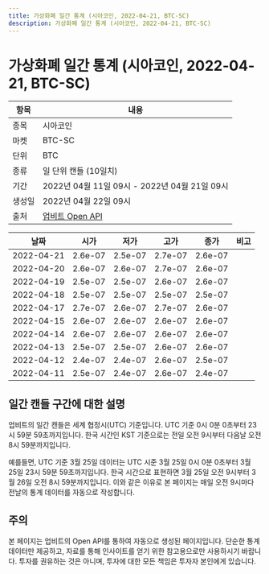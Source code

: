 ```yaml
---
title: 가상화폐 일간 통계 (시아코인, 2022-04-21, BTC-SC)
description: 가상화폐 일간 통계 (시아코인, 2022-04-21, BTC-SC)
---
```



가상화폐 일간 통계 (시아코인, 2022-04-21, BTC-SC)
===

|항목|내용|
|--|--|
|종목|시아코인|
|마켓|BTC-SC|
|단위|BTC|
|종류|일 단위 캔들 (10일치)|
|기간|2022년 04월 11일 09시 - 2022년 04월 21일 09시|
|생성일|2022년 04월 22일 09시|
|출처|[업비트 Open API](https://docs.upbit.com)|


|날짜|시가|저가|고가|종가|비고|
|--|--|--|--|--|--|
|2022-04-21|2.6e-07|2.5e-07|2.7e-07|2.6e-07|    |
|2022-04-20|2.6e-07|2.6e-07|2.7e-07|2.6e-07|    |
|2022-04-19|2.5e-07|2.5e-07|2.6e-07|2.6e-07|    |
|2022-04-18|2.5e-07|2.5e-07|2.5e-07|2.5e-07|    |
|2022-04-17|2.7e-07|2.6e-07|2.7e-07|2.6e-07|    |
|2022-04-15|2.6e-07|2.6e-07|2.6e-07|2.6e-07|    |
|2022-04-14|2.6e-07|2.6e-07|2.6e-07|2.6e-07|    |
|2022-04-13|2.5e-07|2.5e-07|2.6e-07|2.6e-07|    |
|2022-04-12|2.4e-07|2.4e-07|2.6e-07|2.5e-07|    |
|2022-04-11|2.5e-07|2.4e-07|2.6e-07|2.4e-07|    |


일간 캔들 구간에 대한 설명
---


업비트의 일간 캔들은 세계 협정시(UTC) 기준입니다. 
UTC 기준 0시 0분 0초부터 23시 59분 59초까지입니다. 
한국 시간인 KST 기준으로는 전일 오전 9시부터 다음날 오전 8시 59분까지입니다. 


예를들면, UTC 기준 3월 25일 데이터는 UTC 시준 3월 25일 0시 0분 0초부터 3월 25일 23시 59분 59초까지입니다. 
한국 시간으로 표현하면 3월 25일 오전 9시부터 3월 26일 오전 8시 59분까지입니다. 
이와 같은 이유로 본 페이지는 매일 오전 9시마다 전날의 통계 데이터를 자동으로 작성합니다. 


주의
---


본 페이지는 업비트의 Open API를 통하여 자동으로 생성된 페이지입니다. 
단순한 통계 데이터만 제공하고, 자료를 통해 인사이트를 얻기 위한 참고용으로만 사용하시기 바랍니다. 
투자를 권유하는 것은 아니며, 투자에 대한 모든 책임은 투자자 본인에게 있습니다. 
